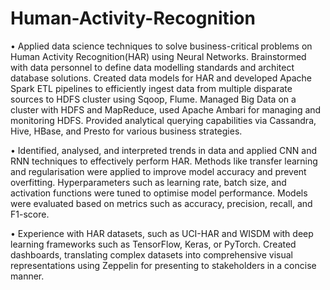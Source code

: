 # Human-Activity-Recognition

•	Applied data science techniques to solve business-critical problems on Human Activity Recognition(HAR) using Neural Networks. Brainstormed with data personnel to define data modelling standards and architect database solutions. Created data models for HAR and developed Apache Spark ETL pipelines to efficiently ingest data from multiple disparate sources to HDFS cluster using Sqoop, Flume. Managed Big Data on a cluster with HDFS and MapReduce, used Apache Ambari for managing and monitoring HDFS. Provided analytical querying capabilities via Cassandra, Hive, HBase, and Presto for various business strategies.


•	Identified, analysed, and interpreted trends in data and applied CNN and RNN techniques to effectively perform HAR. Methods like transfer learning and regularisation were applied to improve model accuracy and prevent overfitting. Hyperparameters such as learning rate, batch size, and activation functions were tuned to optimise model performance. Models were evaluated based on metrics such as accuracy, precision, recall, and F1-score. 


•	Experience with HAR datasets, such as UCI-HAR and WISDM with deep learning frameworks such as TensorFlow, Keras, or PyTorch. Created dashboards, translating complex datasets into comprehensive visual representations using Zeppelin for presenting to stakeholders in a concise manner.
